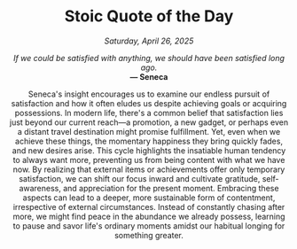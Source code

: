 <h1 align="center">Stoic Quote of the Day</h1>
<p align="center"><em><!--date-start-->Saturday, April 26, 2025<!--date-end--></em></p>
<p align="center">
    <em><!--START_SECTION:quote-text-->
If we could be satisfied with anything, we should have been satisfied long ago.
<!--END_SECTION:quote-text--></em><br>
    <strong>— <!--START_SECTION:quote-author-->
Seneca
<!--END_SECTION:quote-author--></strong>
</p>

<p align="center" style="max-width:600px;margin:0 auto;">
<!--START_SECTION:quote-interpretation-->
Seneca's insight encourages us to examine our endless pursuit of satisfaction and how it often eludes us despite achieving goals or acquiring possessions. In modern life, there's a common belief that satisfaction lies just beyond our current reach—a promotion, a new gadget, or perhaps even a distant travel destination might promise fulfillment. Yet, even when we achieve these things, the momentary happiness they bring quickly fades, and new desires arise. This cycle highlights the insatiable human tendency to always want more, preventing us from being content with what we have now. By realizing that external items or achievements offer only temporary satisfaction, we can shift our focus inward and cultivate gratitude, self-awareness, and appreciation for the present moment. Embracing these aspects can lead to a deeper, more sustainable form of contentment, irrespective of external circumstances. Instead of constantly chasing after more, we might find peace in the abundance we already possess, learning to pause and savor life's ordinary moments amidst our habitual longing for something greater.
<!--END_SECTION:quote-interpretation-->
</p>
